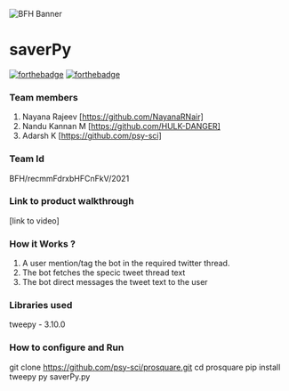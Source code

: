 ![BFH Banner](https://trello-attachments.s3.amazonaws.com/542e9c6316504d5797afbfb9/542e9c6316504d5797afbfc1/39dee8d993841943b5723510ce663233/Frame_19.png)

# saverPy

[![forthebadge](https://forthebadge.com/images/badges/made-with-python.svg)](https://forthebadge.com)
[![forthebadge](https://forthebadge.com/images/badges/built-with-love.svg)](https://forthebadge.com)

### Team members
1. Nayana Rajeev [https://github.com/NayanaRNair]
2. Nandu Kannan M [https://github.com/HULK-DANGER]
3. Adarsh K [https://github.com/psy-sci]
### Team Id
BFH/recmmFdrxbHFCnFkV/2021
### Link to product walkthrough
[link to video]
### How it Works ?
1. A user mention/tag the bot in the required twitter thread. 
2. The bot fetches the specic tweet thread text
3. The bot direct messages the tweet text to the user
### Libraries used
tweepy - 3.10.0
### How to configure and Run
git clone https://github.com/psy-sci/prosquare.git
cd prosquare
pip install tweepy
py saverPy.py



